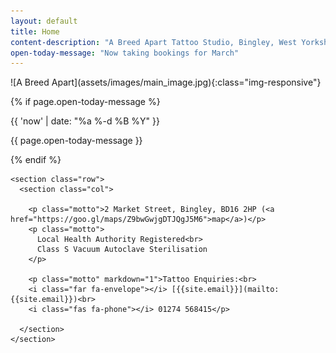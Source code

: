 ```yaml
---
layout: default
title: Home
content-description: "A Breed Apart Tattoo Studio, Bingley, West Yorkshire, Established in 2010, Specialising in Black and grey realism."
open-today-message: "Now taking bookings for March"
---
```


<div class="main-image" markdown="1">
  ![A Breed Apart](assets/images/main_image.jpg){:class="img-responsive"}
</div>


<div class="main">
  <div class="container">
  
   {% if page.open-today-message %}
    <div class="open-today">
      <p>{{ 'now' | date: "%a %-d %B %Y" }}</p>
      <p>{{ page.open-today-message }}</p>
    </div>
    {% endif %}

    <section class="row">
      <section class="col">
        
        <p class="motto">2 Market Street, Bingley, BD16 2HP (<a href="https://goo.gl/maps/Z9bwGwjgDTJQgJ5M6">map</a>)</p>
        <p class="motto">
          Local Health Authority Registered<br>
          Class S Vacuum Autoclave Sterilisation
        </p>
        
        <p class="motto" markdown="1">Tattoo Enquiries:<br>
        <i class="far fa-envelope"></i> [{{site.email}}](mailto:{{site.email}})<br>
        <i class="fas fa-phone"></i> 01274 568415</p>
        
      </section>
    </section>


    
    
  </div>
</div>
